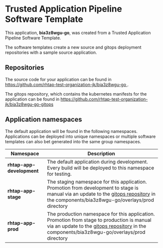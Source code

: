 # Trusted Application Pipeline Software Template

This application, **bia3z8wgu-go**, was created from a Trusted Application Pipeline Software Template.

The software templates create a new source and gitops deployment repositories with a sample source application. 

## Repositories

The source code for your application can be found in [https://github.com/rhtap-test-organization-jk/bia3z8wgu-go ](https://github.com/rhtap-test-organization-jk/bia3z8wgu-go ).
 
The gitops repository, which contains the kubernetes manifests for the application can be found in 
[https://github.com/rhtap-test-organization-jk/bia3z8wgu-go-gitops ](https://github.com/rhtap-test-organization-jk/bia3z8wgu-go-gitops ) 

## Application namespaces 

The default application will be found in the following namespaces. Applications can be deployed into unique namespaces or multiple software templates can also bet generated into the same group namespaces.  

|  Namespace   |  Description   |  
| -------- | -------- |   
| **rhtap-app-development** | The default application during development. Every build will be deployed to this namespace for testing. | 
| **rhtap-app-stage** | The staging namespace for this application. Promotion from development to stage is manual via an update to the [gitops repository](https://github.com/rhtap-test-organization-jk/bia3z8wgu-go-gitops ) in the components/bia3z8wgu-go/overlays/prod directory |  
| **rhtap-app-prod** | The production namespace for this application. Promotion from stage to production is manual via an update to the [gitops repository](https://github.com/rhtap-test-organization-jk/bia3z8wgu-go-gitops ) in the components/bia3z8wgu-go/overlays/prod directory | 